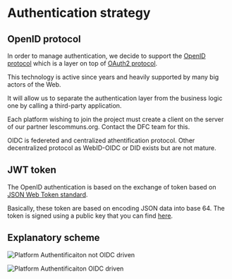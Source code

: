 # Authentication strategy

## OpenID protocol

In order to manage authentication, we decide to support the [OpenID protocol](https://openid.net/connect/) which is a layer on top of [OAuth2 protocol](https://oauth.net/2/).

This technology is active since years and heavily supported by many big actors of the Web.

It will allow us to separate the authentication layer from the business logic one by calling a third-party application.

Each platform wishing to join the project must create a client on the server of our partner lescommuns.org. Contact the DFC team for this.

OIDC is federeted and centralized athentification protocol. Other decentralized protocol as WebID-OIDC or DID exists but are not mature.

## JWT token

The OpenID authentication is based on the exchange of token based on [JSON Web Token standard](https://jwt.io/).

Basically, these token are based on encoding JSON data into base 64. The token is signed using a public key that you can find [here](https://simonlouvet.github.io/config-private/DFC-Proto/config.json).

## Explanatory scheme

![Platform Authentificaiton not OIDC driven](../.gitbook/assets/selection\_622.png)

![Platform Authentificaiton OIDC driven](../.gitbook/assets/selection\_624.png)
